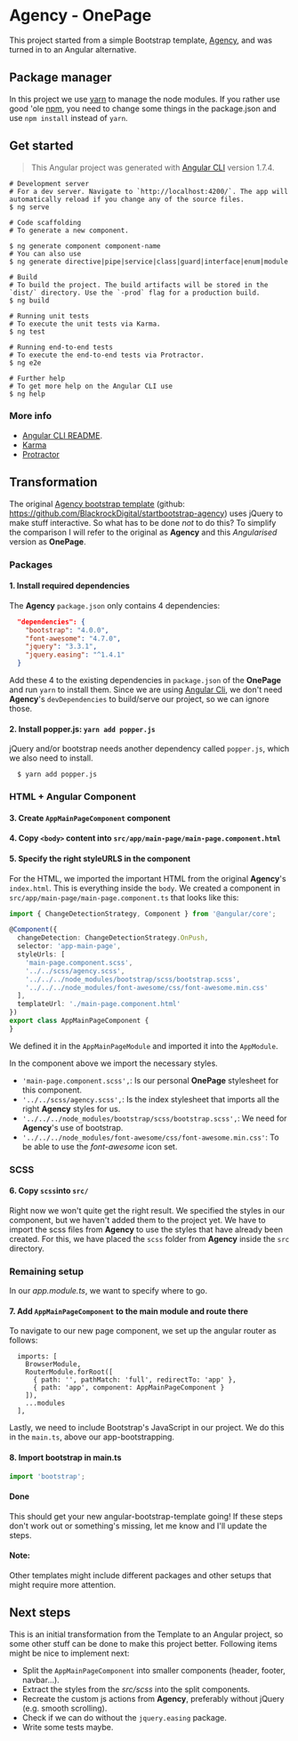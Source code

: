 # Agency - OnePage

This project started from a simple Bootstrap template, [Agency](https://github.com/BlackrockDigital/startbootstrap-agency), and was turned in to an Angular alternative.

## Package manager

In this project we use [yarn](https://yarnpkg.com/en/) to manage the node modules. If you rather use good 'ole [npm](https://www.npmjs.com/), you need to change some things in the package.json and use `npm install` instead of `yarn`. 

## Get started
 > This Angular project was generated with [Angular CLI](https://github.com/angular/angular-cli) version 1.7.4.

```shell
# Development server
# For a dev server. Navigate to `http://localhost:4200/`. The app will automatically reload if you change any of the source files.
$ ng serve

# Code scaffolding
# To generate a new component.

$ ng generate component component-name
# You can also use
$ ng generate directive|pipe|service|class|guard|interface|enum|module

# Build
# To build the project. The build artifacts will be stored in the `dist/` directory. Use the `-prod` flag for a production build.
$ ng build

# Running unit tests
# To execute the unit tests via Karma.
$ ng test

# Running end-to-end tests
# To execute the end-to-end tests via Protractor.
$ ng e2e 

# Further help
# To get more help on the Angular CLI use
$ ng help

```

### More info
* [Angular CLI README](https://github.com/angular/angular-cli/blob/master/README.md).
* [Karma](https://karma-runner.github.io)
* [Protractor](http://www.protractortest.org/)

## Transformation

The original [Agency bootstrap template](https://startbootstrap.com/template-overviews/agency/) (github: https://github.com/BlackrockDigital/startbootstrap-agency) uses jQuery to make stuff interactive. So what has to be done _not_ to do this? To simplify the comparison I will refer to the original as **Agency** and this _Angularised_ version as **OnePage**.

### Packages
#### 1. Install required dependencies

The **Agency** `package.json` only contains 4 dependencies:

```json
  "dependencies": {
    "bootstrap": "4.0.0",
    "font-awesome": "4.7.0",
    "jquery": "3.3.1",
    "jquery.easing": "^1.4.1"
  }
```

Add these 4 to the existing dependencies in `package.json` of the **OnePage** and run `yarn` to install them. Since we are using [Angular Cli](https://cli.angular.io/), we don't need **Agency**'s `devDependencies` to build/serve our project, so we can ignore those.

#### 2. Install popper.js: `yarn add popper.js`

jQuery and/or bootstrap needs another dependency called `popper.js`, which we also need to install.

```shell
  $ yarn add popper.js
```

### HTML + Angular Component
#### 3. Create `AppMainPageComponent` component
#### 4. Copy `<body>` content into `src/app/main-page/main-page.component.html`
#### 5. Specify the right styleURLS in the component

For the HTML, we imported the important HTML from the original **Agency**'s `index.html`. This is everything inside the `body`.
We created a component in `src/app/main-page/main-page.component.ts` that looks like this:

```typescript
import { ChangeDetectionStrategy, Component } from '@angular/core';

@Component({
  changeDetection: ChangeDetectionStrategy.OnPush,
  selector: 'app-main-page',
  styleUrls: [
    'main-page.component.scss',
    '../../scss/agency.scss',
    '../../../node_modules/bootstrap/scss/bootstrap.scss',
    '../../../node_modules/font-awesome/css/font-awesome.min.css'
  ],
  templateUrl: './main-page.component.html'
})
export class AppMainPageComponent {
}
```

We defined it in the `AppMainPageModule` and imported it into the `AppModule`. 

In the component above we import the necessary styles.

* `'main-page.component.scss',`: Is our personal **OnePage** stylesheet for this component.
* `'../../scss/agency.scss',`: Is the index stylesheet that imports all the right **Agency** styles for us.
* `'../../../node_modules/bootstrap/scss/bootstrap.scss',`: We need for **Agency**'s use of bootstrap.
* `'../../../node_modules/font-awesome/css/font-awesome.min.css'`: To be able to use the _font-awesome_ icon set.

### SCSS
#### 6. Copy `scss`into `src/`
Right now we won't quite get the right result. We specified the styles in our component, but we haven't added them to the project yet. We have to import the scss files from **Agency** to use the styles that have already been created. For this, we have placed the `scss` folder from **Agency** inside the `src` directory.

### Remaining setup

In our _app.module.ts_, we want to specify where to go.

#### 7. Add `AppMainPageComponent` to the main module and route there

To navigate to our new page component, we set up the angular router as follows:

```
  imports: [
    BrowserModule,
    RouterModule.forRoot([
      { path: '', pathMatch: 'full', redirectTo: 'app' },
      { path: 'app', component: AppMainPageComponent }
    ]),
    ...modules
  ],
```

Lastly, we need to include Bootstrap's JavaScript in our project. We do this in the `main.ts`, above our app-bootstrapping.

#### 8. Import bootstrap in **main.ts**

``` typescript
import 'bootstrap';
```


#### Done

This should get your new angular-bootstrap-template going! If these steps don't work out or something's missing, let me know and I'll update the steps.

#### Note:
Other templates might include different packages and other setups that might require more attention.


## Next steps

This is an initial transformation from the Template to an Angular project, so some other stuff can be done to make this project better. Following items might be nice to implement next: 

* Split the `AppMainPageComponent` into smaller components (header, footer, navbar...).
* Extract the styles from the _src/scss_ into the split components.
* Recreate the custom js actions from **Agency**, preferably without jQuery (e.g. smooth scrolling).
* Check if we can do without the `jquery.easing` package.
* Write some tests maybe.
